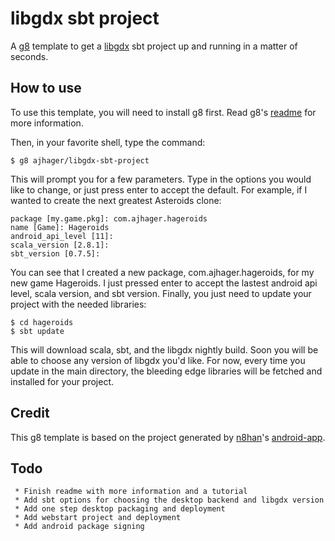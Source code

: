 # libgdx sbt project

A [g8](http://github.com/n8han/giter8) template to get a [libgdx](http://code.google.com/p/libgdx/) sbt project up and running in a matter of seconds.

## How to use

To use this template, you will need to install g8 first.
Read g8's [readme](http://github.com/n8han/giter8#readme) for more information.

Then, in your favorite shell, type the command:

    $ g8 ajhager/libgdx-sbt-project

This will prompt you for a few parameters. Type in the options you would like to change, or just press enter to accept the default. For example, if I wanted to create the next greatest Asteroids clone:

    package [my.game.pkg]: com.ajhager.hageroids
    name [Game]: Hageroids
    android_api_level [11]:
    scala_version [2.8.1]:
    sbt_version [0.7.5]:

You can see that I created a new package, com.ajhager.hageroids, for my new game Hageroids. I just pressed enter to accept the lastest android api level, scala version, and sbt version. Finally, you just need to update your project with the needed libraries:

    $ cd hageroids
    $ sbt update

This will download scala, sbt, and the libgdx nightly build. Soon you will be able to choose any version of libgdx you'd like. For now, every time you update in the main directory, the bleeding edge libraries will be fetched and installed for your project.

## Credit
This g8 template is based on the project generated by [n8han](http://github/n8han)'s [android-app](https://github.com/n8han/android-app.g8).

## Todo

     * Finish readme with more information and a tutorial
     * Add sbt options for choosing the desktop backend and libgdx version
     * Add one step desktop packaging and deployment
     * Add webstart project and deployment
     * Add android package signing
